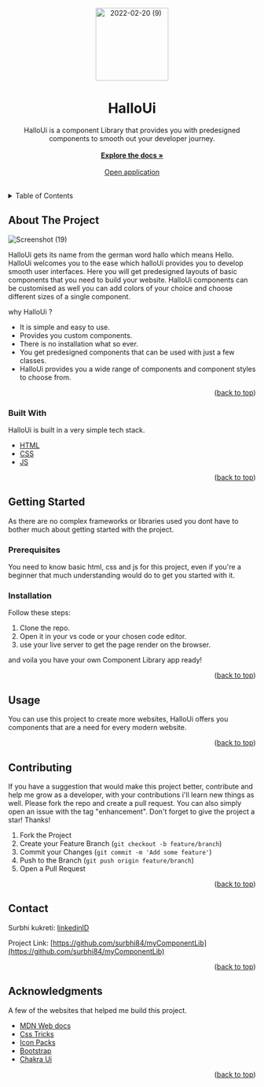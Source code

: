 <div id="top"></div>

<!-- PROJECT LOGO -->
<br />
<div align="center">
  <a href="https://github.com/surbhi84/myComponentLib">
<img width="148" alt="2022-02-20 (9)" src="https://user-images.githubusercontent.com/56334321/154857116-3994e32c-bcde-43fd-be55-ec9d0900531f.png">

  </a>

  <h1 align="center">HalloUi</h1>

  <p align="center">  
  HalloUi is a component Library that provides you with predesigned components to smooth out your developer journey.
    <br />
    <br />
    <a href="https://github.com/surbhi84/myComponentLib"><strong>Explore the docs »</strong></a>
    <br />
    <br />
    <a href="https://github.com/surbhi84/myComponentLib">Open application</a>
    <br />
    <br />
    
  </p>
</div>

<!-- TABLE OF CONTENTS -->
<details>
  <summary>Table of Contents</summary>
  <ol>
    <li>
      <a href="#about-the-project">About The Project</a>
      <ul>
        <li><a href="#built-with">Built With</a></li>
      </ul>
    </li>
    <li>
      <a href="#getting-started">Getting Started</a>
      <ul>
        <li><a href="#prerequisites">Prerequisites</a></li>
        <li><a href="#installation">Installation</a></li>
      </ul>
    </li>
    <li><a href="#usage">Usage</a></li>
    <li><a href="#contributing">Contributing</a></li>
    <li><a href="#contact">Contact</a></li>
    <li><a href="#acknowledgments">Acknowledgments</a></li>
  </ol>
</details>

<!-- ABOUT THE PROJECT -->

## About The Project

![Screenshot (19)](https://user-images.githubusercontent.com/56334321/154848075-bcf97580-a21c-450e-80a6-34427d6e8634.png)

HalloUi gets its name from the german word hallo which means Hello. HalloUi welcomes you to the ease which halloUi provides you to develop smooth user interfaces. Here you will get predesigned layouts of basic components that you need to build your website. HalloUi components can be customised as well you can add colors of your choice and choose different sizes of a single component.

why HalloUi ?

- It is simple and easy to use.
- Provides you custom components.
- There is no installation what so ever.
- You get predesigned components that can be used with just a few classes.
- HalloUi provides you a wide range of components and component styles to choose from.

<p align="right">(<a href="#top">back to top</a>)</p>

### Built With

HalloUi is built in a very simple tech stack.

- [HTML](https://developer.mozilla.org/en-US/docs/Web/HTML)
- [CSS](https://developer.mozilla.org/en-US/docs/Web/CSS)
- [JS](https://developer.mozilla.org/en-US/docs/Web/JavaScript)

<p align="right">(<a href="#top">back to top</a>)</p>

<!-- GETTING STARTED -->

## Getting Started

As there are no complex frameworks or libraries used you dont have to bother much about getting started with the project.

### Prerequisites

You need to know basic html, css and js for this project, even if you're a beginner that much understanding would do to get you started with it.

### Installation

Follow these steps:

1. Clone the repo.
2. Open it in your vs code or your chosen code editor.
3. use your live server to get the page render on the browser.

and voila you have your own Component Library app ready!

<p align="right">(<a href="#top">back to top</a>)</p>

<!-- USAGE EXAMPLES -->

## Usage

You can use this project to create more websites, HalloUi offers you components that are a need for every modern website.

<p align="right">(<a href="#top">back to top</a>)</p>

<!-- CONTRIBUTING -->

## Contributing

If you have a suggestion that would make this project better, contribute and help me grow as a developer, with your contributions i'll learn new things as well. Please fork the repo and create a pull request. You can also simply open an issue with the tag "enhancement".
Don't forget to give the project a star! Thanks!

1. Fork the Project
2. Create your Feature Branch (`git checkout -b feature/branch`)
3. Commit your Changes (`git commit -m 'Add some feature'`)
4. Push to the Branch (`git push origin feature/branch`)
5. Open a Pull Request

<p align="right">(<a href="#top">back to top</a>)</p>

<!-- CONTACT -->

## Contact

Surbhi kukreti: [linkedinID](https://www.linkedin.com/in/surbhi-kukreti-a91b0b163)

Project Link: [https://github.com/surbhi84/myComponentLib](https://github.com/surbhi84/myComponentLib)

<p align="right">(<a href="#top">back to top</a>)</p>

<!-- ACKNOWLEDGMENTS -->

## Acknowledgments

A few of the websites that helped me build this project.

- [MDN Web docs](https://developer.mozilla.org/en-US/)
- [Css Tricks](https://css-tricks.com/)
- [Icon Packs](https://www.iconpacks.net/)
- [Bootstrap](https://getbootstrap.com/)
- [Chakra Ui](https://chakra-ui.com/)

<p align="right">(<a href="#top">back to top</a>)</p>
